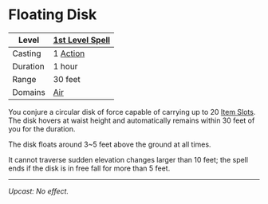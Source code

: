 # Floating Disk

| Level    | [1st Level Spell](1st%20Level%20Spells.md)                                           |
| -------- | --------------------------------------------------- |
| Casting  | 1 [Action](../../../../Game%20Procedures/Action.md) |
| Duration | 1 hour                                              |
| Range    | 30 feet                                             |
| Domains  | [Air](../../../Spell%20Domains/Air.md)              |

You conjure a circular disk of force capable of carrying up to 20 [Item Slots](../../../../Player%20Characters/Derived%20Statistics/Item%20Slots.md). The disk hovers at waist height and automatically remains within 30 feet of you for the duration.

The disk floats around 3~5 feet above the ground at all times.

It cannot traverse sudden elevation changes larger than 10 feet; the spell ends if the disk is in free fall for more than 5 feet.

---
*Upcast: No effect.*
